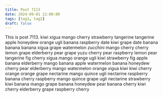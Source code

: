 ```yaml
---
title: Post 7113
date: 2024-09-01 12:00:00
tags: [tag1, tag2]
draft: false
---
```

This is post 7113.
kiwi
xigua
mango
cherry
strawberry
tangerine
tangerine
apple
honeydew
orange
ugli
banana
raspberry
date
kiwi
grape
date
banana
banana
banana
xigua
grape
watermelon
zucchini
mango
cherry
cherry
lemon
grape
elderberry
pear
grape
yuzu
cherry
pear
raspberry
lemon
pear
tangerine
fig
cherry
xigua
mango
orange
ugli
kiwi
strawberry
fig
apple
banana
elderberry
mango
banana
apple
watermelon
banana
honeydew
cherry
pear
elderberry
mango
watermelon
orange
xigua
kiwi
kiwi
cherry
orange
orange
grape
nectarine
mango
quince
ugli
nectarine
raspberry
banana
cherry
raspberry
mango
quince
grape
ugli
nectarine
strawberry
kiwi
banana
mango
grape
banana
honeydew
pear
banana
cherry
kiwi
cherry
elderberry
grape
raspberry
cherry
